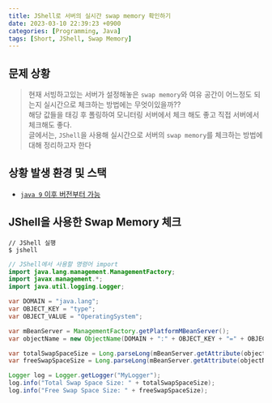 ```yaml
---
title: JShell로 서버의 실시간 swap memory 확인하기
date: 2023-03-10 22:39:23 +0900
categories: [Programming, Java]
tags: [Short, JShell, Swap Memory]
---
```

문제 상황
---
> 현재 서빙하고있는 서버가 설정해놓은 `swap memory`와 여유 공간이 어느정도 되는지 실시간으로 체크하는 방법에는 무엇이있을까??
<br>해당 값들을 태깅 후 폴링하여 모니터링 서버에서 체크 해도 좋고 직접 서버에서 체크해도 좋다.
<br>글에서는, `JShell`을 사용해 실시간으로 서버의 `swap memory`를 체크하는 방법에 대해 정리하고자 한다

상황 발생 환경 및 스택
---
- [`java 9` 이후 버전부터 가능](https://docs.oracle.com/en/java/javase/22/jshell/introduction-jshell.html#GUID-630F27C8-1195-4989-9F6B-2C51D46F52C8)

## JShell을 사용한 Swap Memory 체크

```shell
// JShell 실행
$ jshell
```
```java
// JShell에서 사용할 명령어 import
import java.lang.management.ManagementFactory;
import javax.management.*;
import java.util.logging.Logger;

var DOMAIN = "java.lang";
var OBJECT_KEY = "type";
var OBJECT_VALUE = "OperatingSystem";

var mBeanServer = ManagementFactory.getPlatformMBeanServer();
var objectName = new ObjectName(DOMAIN + ":" + OBJECT_KEY + "=" + OBJECT_VALUE);

var totalSwapSpaceSize = Long.parseLong(mBeanServer.getAttribute(objectName, "TotalSwapSpaceSize").toString());
var freeSwapSpaceSize = Long.parseLong(mBeanServer.getAttribute(objectName, "FreeSwapSpaceSize").toString());

Logger log = Logger.getLogger("MyLogger");
log.info("Total Swap Space Size: " + totalSwapSpaceSize);
log.info("Free Swap Space Size: " + freeSwapSpaceSize);
```
